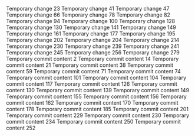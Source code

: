 Temporary change 23
Temporary change 41
Temporary change 47
Temporary change 66
Temporary change 78
Temporary change 82
Temporary change 94
Temporary change 100
Temporary change 128
Temporary change 130
Temporary change 141
Temporary change 149
Temporary change 161
Temporary change 177
Temporary change 195
Temporary change 202
Temporary change 204
Temporary change 214
Temporary change 230
Temporary change 239
Temporary change 241
Temporary change 245
Temporary change 256
Temporary change 279
Temporary commit content 2
Temporary commit content 14
Temporary commit content 21
Temporary commit content 38
Temporary commit content 59
Temporary commit content 71
Temporary commit content 74
Temporary commit content 101
Temporary commit content 104
Temporary commit content 117
Temporary commit content 126
Temporary commit content 130
Temporary commit content 139
Temporary commit content 149
Temporary commit content 155
Temporary commit content 156
Temporary commit content 162
Temporary commit content 170
Temporary commit content 178
Temporary commit content 185
Temporary commit content 201
Temporary commit content 229
Temporary commit content 230
Temporary commit content 234
Temporary commit content 250
Temporary commit content 252

